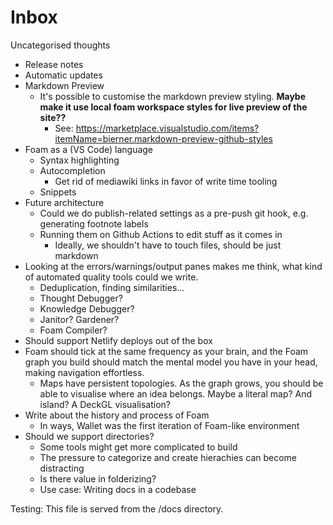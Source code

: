 # Inbox

Uncategorised thoughts

- Release notes
- Automatic updates
- Markdown Preview
  - It's possible to customise the markdown preview styling. **Maybe make it use local foam workspace styles for live preview of the site??**
    - See: https://marketplace.visualstudio.com/items?itemName=bierner.markdown-preview-github-styles
- Foam as a (VS Code) language
  - Syntax highlighting
  - Autocompletion
    - Get rid of mediawiki links in favor of write time tooling
  - Snippets
- Future architecture
  - Could we do publish-related settings as a pre-push git hook, e.g. generating footnote labels
  - Running them on Github Actions to edit stuff as it comes in
    - Ideally, we shouldn't have to touch files, should be just markdown
- Looking at the errors/warnings/output panes makes me think, what kind of automated quality tools could we write.
  - Deduplication, finding similarities...
  - Thought Debugger?
  - Knowledge Debugger?
  - Janitor? Gardener?
  - Foam Compiler?
- Should support Netlify deploys out of the box
- Foam should tick at the same frequency as your brain, and the Foam graph you build should match the mental model you have in your head, making navigation effortless.
  - Maps have persistent topologies. As the graph grows, you should be able to visualise where an idea belongs. Maybe a literal map? And island? A DeckGL visualisation?
- Write about the history and process of Foam
  - In ways, Wallet was the first iteration of Foam-like environment
- Should we support directories?
  - Some tools might get more complicated to build
  - The pressure to categorize and create hierachies can become distracting
  - Is there value in folderizing?
  - Use case: Writing docs in a codebase

Testing: This file is served from the /docs directory.



